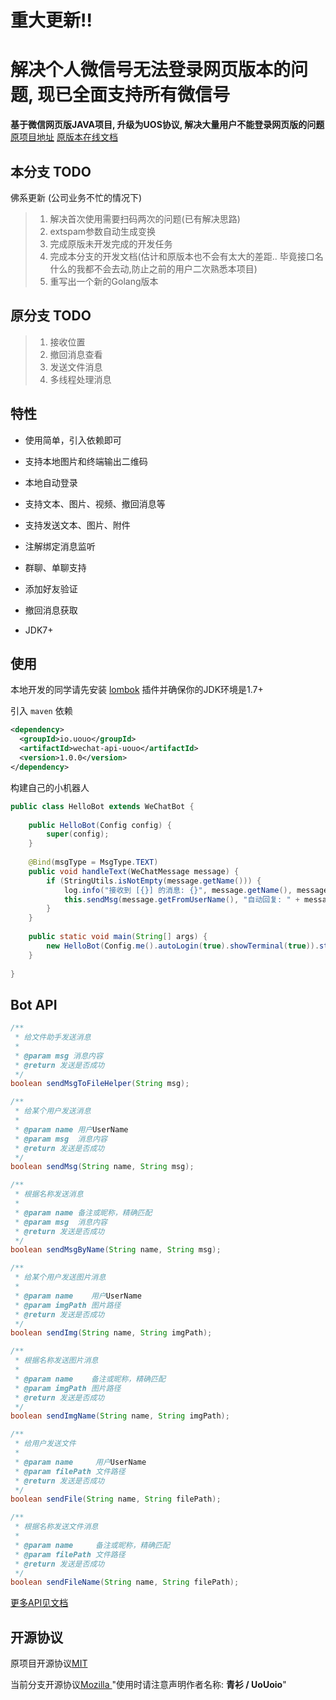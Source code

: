 # 重大更新!!   
#   解决个人微信号无法登录网页版本的问题, 现已全面支持所有微信号

**基于微信网页版JAVA项目, 升级为UOS协议, 解决大量用户不能登录网页版的问题**             [原项目地址](https://github.com/biezhi/wechat-api)              [原版本在线文档](https://biezhi.github.io/wechat-api/)



## 本分支 TODO

佛系更新  (公司业务不忙的情况下)

> 1. 解决首次使用需要扫码两次的问题(已有解决思路)
> 2. extspam参数自动生成变换
> 3. 完成原版未开发完成的开发任务
> 4. 完成本分支的开发文档(估计和原版本也不会有太大的差距.. 毕竟接口名什么的我都不会去动,防止之前的用户二次熟悉本项目)
> 5. 重写出一个新的Golang版本



## 原分支 TODO

> 1. 接收位置
> 2. 撤回消息查看
> 3. 发送文件消息
> 4. 多线程处理消息

## 特性

- 使用简单，引入依赖即可

- 支持本地图片和终端输出二维码

- 本地自动登录

- 支持文本、图片、视频、撤回消息等

- 支持发送文本、图片、附件

- 注解绑定消息监听

- 群聊、单聊支持

- 添加好友验证

- 撤回消息获取

- JDK7+

## 使用

本地开发的同学请先安装 [lombok](https://projectlombok.org/) 插件并确保你的JDK环境是1.7+

引入 `maven` 依赖 

```xml
<dependency>
  <groupId>io.uouo</groupId>
  <artifactId>wechat-api-uouo</artifactId>
  <version>1.0.0</version>
</dependency>
```

构建自己的小机器人

```java
public class HelloBot extends WeChatBot {
    
    public HelloBot(Config config) {
        super(config);
    }
    
    @Bind(msgType = MsgType.TEXT)
    public void handleText(WeChatMessage message) {
        if (StringUtils.isNotEmpty(message.getName())) {
            log.info("接收到 [{}] 的消息: {}", message.getName(), message.getText());
            this.sendMsg(message.getFromUserName(), "自动回复: " + message.getText());
        }
    }
    
    public static void main(String[] args) {
        new HelloBot(Config.me().autoLogin(true).showTerminal(true)).start();
    }
    
}
```

## Bot API

```java
/**
 * 给文件助手发送消息
 *
 * @param msg 消息内容
 * @return 发送是否成功
 */
boolean sendMsgToFileHelper(String msg);

/**
 * 给某个用户发送消息
 *
 * @param name 用户UserName
 * @param msg  消息内容
 * @return 发送是否成功
 */
boolean sendMsg(String name, String msg);

/**
 * 根据名称发送消息
 *
 * @param name 备注或昵称，精确匹配
 * @param msg  消息内容
 * @return 发送是否成功
 */
boolean sendMsgByName(String name, String msg);

/**
 * 给某个用户发送图片消息
 *
 * @param name    用户UserName
 * @param imgPath 图片路径
 * @return 发送是否成功
 */
boolean sendImg(String name, String imgPath);

/**
 * 根据名称发送图片消息
 *
 * @param name    备注或昵称，精确匹配
 * @param imgPath 图片路径
 * @return 发送是否成功
 */
boolean sendImgName(String name, String imgPath);

/**
 * 给用户发送文件
 *
 * @param name     用户UserName
 * @param filePath 文件路径
 * @return 发送是否成功
 */
boolean sendFile(String name, String filePath);

/**
 * 根据名称发送文件消息
 *
 * @param name     备注或昵称，精确匹配
 * @param filePath 文件路径
 * @return 发送是否成功
 */
boolean sendFileName(String name, String filePath);
```

[更多API见文档](https://biezhi.github.io/wechat-api/#/?id=api%e5%88%97%e8%a1%a8)

## 开源协议

原项目开源协议[MIT](https://github.com/biezhi/wechat-api/blob/master/LICENSE) 

当前分支开源协议[Mozilla ](https://github.com/UoUoio/WeChat-API-UoUo/blob/master/LICENSE)   "使用时请注意声明作者名称:  **青衫 / UoUoio**"